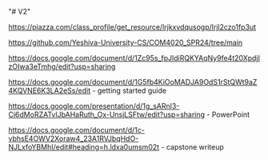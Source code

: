 "# V2" 

https://piazza.com/class_profile/get_resource/lrjkxvdqusogp/lrjl2czo1fp3ut

https://github.com/Yeshiva-University-CS/COM4020_SPR24/tree/main

https://docs.google.com/document/d/1Zc95s_fpJldiRQKYAqNy9fe4t20XpdjIzOIwa3eTmhg/edit?usp=sharing

https://docs.google.com/document/d/1G5fb4KiOoMADJA9OdS1rStQWt9aZ4KQVNE6K3LA2eSs/edit - getting started guide

https://docs.google.com/presentation/d/1g_sARnl3-Ci6dMoRZATvlJbAHaRuth_Ox-UnsjLSFtw/edit?usp=sharing - PowerPoint

https://docs.google.com/document/d/1c-vbhsE4OWV2Xoraw4_23A1RVJbqHdO-NJLxfoYBMhI/edit#heading=h.ldxa0umsm02t - capstone writeup
